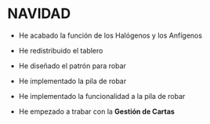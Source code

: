 # NAVIDAD

- He acabado la función de los Halógenos y los Anfígenos

- He redistribuido el tablero

- He diseñado el patrón para robar

- He implementado la pila de robar

- He implementado la funcionalidad a la pila de robar 

- He empezado a trabar con la **Gestión de Cartas**

  